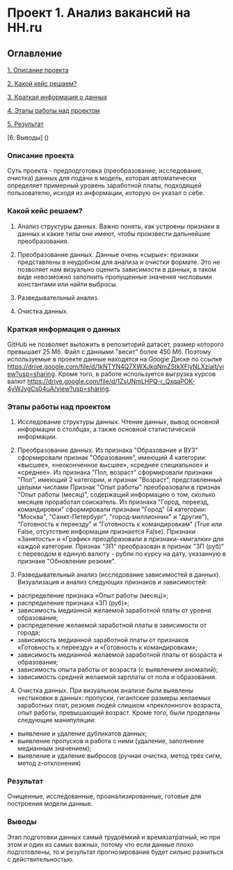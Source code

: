 # Проект 1. Анализ вакансий на HH.ru

## Оглавление
[1. Описание проекта]()

[2. Какой кейс решаем?]()

[3. Краткая информация о данных]()

[4. Этапы работы над проектом]()

[5. Результат]()

[6. Выводы] ()

### Описание проекта
Суть проекта - предподготовка (преобразование, исследование, очистка) данных для подачи в модель, которая автоматически определяет примерный уровень заработной платы, подходящей пользователю, исходя из информации, которую он указал о себе.

### Какой кейс решаем?

1. Анализ структуры данных.
Важно понять, как устроены признаки в данных и какие типы они имеют, чтобы произвести дальнейшие преобразования.

2. Преобразование данных.
Данные очень «сырые»: признаки представлены в неудобном для анализа и очистки формате. Это не позволяет нам визуально оценить зависимости в данных, в таком виде невозможно заполнить пропущенные значения числовыми константами или найти выбросы.

3. Разведывательный анализ.
4. Очистка данных.

### Краткая информация о данных

GitHub не позволяет выложить в репозиторий датасет, размер которого превышает 25 Мб. Файл с данными "весит" более 450 Мб. Поэтому используемые в проекте данные находятся на Googie Диске по ссылке https://drive.google.com/file/d/1kNTYN4Q7XWXJkgNmZStkXFlyNLXzialt/view?usp=sharing.
Кроме того, в работе используется выгрузка курсов валют https://drive.google.com/file/d/1ZsUNmLHPQ-r_QxqaPOK-4yWJvgCs04uA/view?usp=sharing.

### Этапы работы над проектом

1. Исследование структуры данных. 
Чтение данных, вывод основной информации о столбцах, а также основной статистической информации.

2. Преобразование данных.
Из признака "Образование и ВУЗ" сформировали признак "Образование", имеющий 4 категории: «высшее», «неоконченное высшее», «среднее специальное» и «среднее».
Из признака "Пол, возраст" сформировали признаки "Пол", имеющий 2 категории, и признак "Возраст", представленный целыми числами
Признак "Опыт работы" преобразовали в признак "Опыт работы (месяц)", содержащий информацию о том, сколько месяцев проработал соискатель.
Из признака "Город, переезд, командировки" сформировали признаки "Город" (4 категории: "Москва", "Санкт-Петербург", "город-миллионник" и "другие"), "Готовность к переезду" и "Готовность к командировкам" (True или False, отсутствие информации признается False).
Признаки «Занятость» и «График» преодбразовали в признаки-«мигалки» для каждой категории.
Признак "ЗП" преобразован в признак "ЗП (руб)" с переводом в единую валюту - рубли по курсу на дату, указанную в признаке "Обновление резюме".

3. Разведывательный анализ (исследование зависимостей в данных).
Визуализация и анализ следующих признаков и зависимостей:
* распределение признака «Опыт работы (месяц)»;
* распределение признака «ЗП (руб)»;
* зависимость медианной желаемой заработной платы от уровня образования;
* распределение желаемой заработной платы в зависимости от города;
* зависимость медианной заработной платы от признаков «Готовность к переезду» и «Готовность к командировкам»;
* зависимость медианной желаемой заработной платы от возраста и образования;
* зависимость опыта работы от возраста (с выявлением аномалий);
* зависимость средней желаемой зарплаты от пола и образования.

4. Очистка данных.
При визуальном анализе были выявлены нестыковки в данных: пропуски, гигантские размеры желаемых заработных плат, резюме людей слишком «преклонного» возраста, опыт работы, превышающий возраст. Кроме того, были проделаны следующие манипуляции:
* выявление и удаление дубликатов данных;
* выявление пропусков и работа с ними (удаление, заполнение медианным значением);
* выявление и удаление выбросов (ручная очистка, метод трёх сигм, метод z-отклонения)

### Результат

Очищенные, исследованные, проанализированные, готовые для построения модели данные.

### Выводы

Этап подготовки данных самый трудоёмкий и времязатратный, но при этом и один из самых важных, потому что если данные плохо подготовлены, то и результат прогнозирования будет сильно разниться с действительностью.
